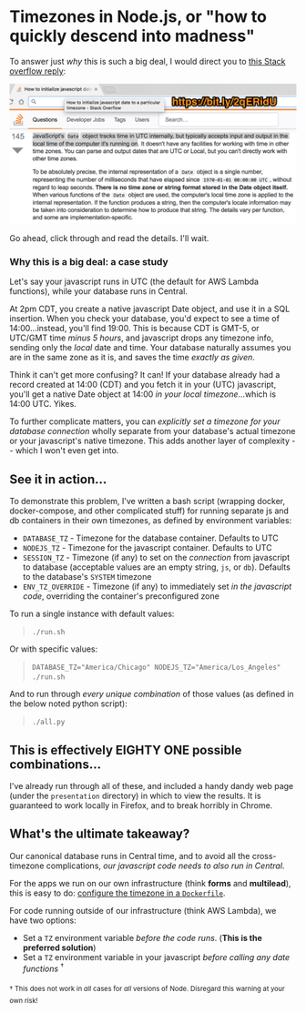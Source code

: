 # Timezones in Node.js, or "how to quickly descend into madness"

To answer just _why_ this is such a big deal, I would direct you to [this Stack overflow reply](https://bit.ly/2qERidU):

![javascript native dates and why they suck](./synopsis.png)

Go ahead, click through and read the details. I'll wait.

### Why this is a big deal: a case study

Let's say your javascript runs in UTC (the default for AWS Lambda functions), while your database runs in Central.

At 2pm CDT, you create a native javascript Date object, and use it in a SQL insertion. When you check your database, you'd expect to see a time of 14:00...instead, you'll find 19:00. This is because CDT is GMT-5, or UTC/GMT time _minus 5 hours_, and javascript drops any timezone info, sending only the _local_ date and time. Your database naturally assumes you are in the same zone as it is, and saves the time _exactly as given_.

Think it can't get more confusing? It can! If your database already had a record created at 14:00 (CDT) and you fetch it in your (UTC) javascript, you'll get a native Date object at 14:00 _in your local timezone_...which is 14:00 UTC. Yikes.

To further complicate matters, you can _explicitly set a timezone for your database connection_ wholly separate from your database's actual timezone or your javascript's native timezone. This adds another layer of complexity -- which I won't even get into.

## See it in action...

To demonstrate this problem, I've written a bash script (wrapping docker, docker-compose, and other complicated stuff) for running separate js and db containers in their own timezones, as defined by environment variables:

* `DATABASE_TZ` - Timezone for the database container. Defaults to UTC
* `NODEJS_TZ` - Timezone for the javascript container. Defaults to UTC
* `SESSION_TZ` - Timezone (if any) to set on the _connection_ from javascript to database (acceptable values are an empty string, `js`, or `db`). Defaults to the database's `SYSTEM` timezone
* `ENV_TZ_OVERRIDE` - Timezone (if any) to immediately set _in the javascript code_, overriding the container's preconfigured zone

To run a single instance with default values:

> `./run.sh`

Or with specific values:

> `DATABASE_TZ="America/Chicago" NODEJS_TZ="America/Los_Angeles" ./run.sh`

And to run through _every unique combination_ of those values (as defined in the below noted python script):

> `./all.py`

## This is effectively EIGHTY ONE possible combinations...

I've already run through all of these, and included a handy dandy web page (under the `presentation` directory) in which to view the results. It is guaranteed to work locally in Firefox, and to break horribly in Chrome.

## What's the ultimate takeaway?

Our canonical database runs in Central time, and to avoid all the cross-timezone complications, _our javascript code needs to also run in Central_.

For the apps we run on our own infrastructure (think **forms** and **multilead**), this is easy to do: [configure the timezone in a `Dockerfile`](https://github.com/HigherEducation/edudirect-forms/blob/f1d0118b8dafb6f1ce543971d49c0b15603cd4b7/Dockerfile#L6-L8).

For code running outside of our infrastructure (think AWS Lambda), we have two options:

* Set a `TZ` environment variable _before the code runs_. (**This is the preferred solution**)
* Set a `TZ` environment variable in your javascript _before calling any date functions_ <sup>†</sup>

<sub>† This does not work in _all_ cases for _all_ versions of Node. Disregard this warning at your own risk!</sub>
